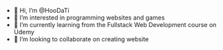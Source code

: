 - 👋 Hi, I’m @HooDaTi
- 👀 I’m interested in programming websites and games
- 🌱 I’m currently learning from the Fullstack Web Development course on Udemy
- 💞️ I’m looking to collaborate on creating website

<!---
HooDaTi/HooDaTi is a ✨ special ✨ repository because its `README.md` (this file) appears on your GitHub profile.
You can click the Preview link to take a look at your changes.
--->
